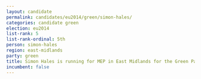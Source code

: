 ```yaml
---
layout: candidate
permalink: candidates/eu2014/green/simon-hales/
categories: candidate green
election: eu2014
list-rank: 5
list-rank-ordinal: 5th
person: simon-hales
region: east-midlands
party: green
title: Simon Hales is running for MEP in East Midlands for the Green Party
incumbent: false
---
```


